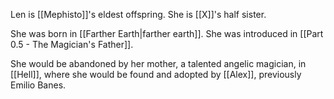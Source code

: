 Len is [[Mephisto]]'s eldest offspring. She is [[X]]'s half sister.

She was born in [[Farther Earth|farther earth]]. She was introduced in [[Part 0.5 - The Magician's Father]].

She would be abandoned by her mother, a talented angelic magician, in [[Hell]], where she would be found and adopted by [[Alex]], previously Emilio Banes. 